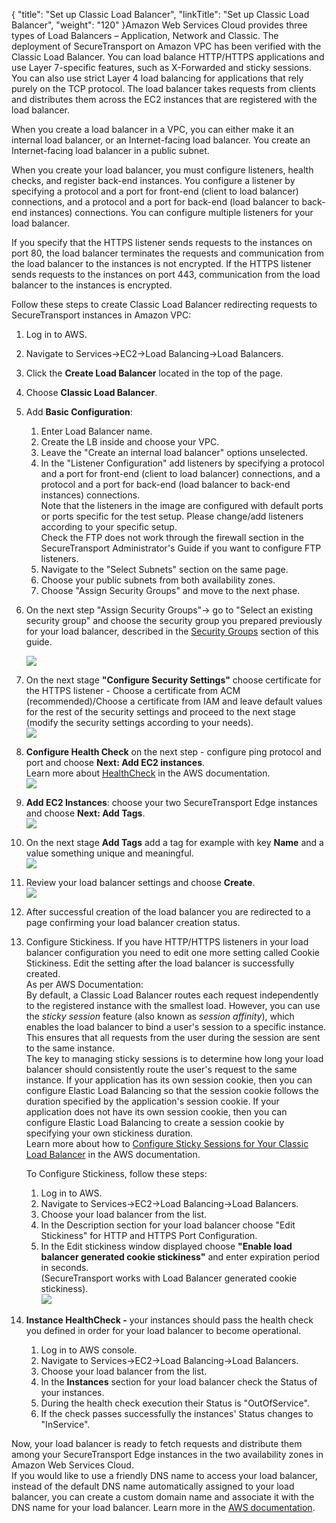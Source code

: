 {
    "title": "Set up Classic Load Balancer",
    "linkTitle": "Set up Classic Load Balancer",
    "weight": "120"
}Amazon Web Services Cloud provides three types of Load Balancers – Application, Network and Classic. The deployment of SecureTransport on Amazon VPC has been verified with the Classic Load Balancer. You can load balance HTTP/HTTPS applications and use Layer 7-specific features, such as X-Forwarded and sticky sessions. You can also use strict Layer 4 load balancing for applications that rely purely on the TCP protocol. The load balancer takes requests from clients and distributes them across the EC2 instances that are registered with the load balancer.

When you create a load balancer in a VPC, you can either make it an internal load balancer, or an Internet-facing load balancer. You create an Internet-facing load balancer in a public subnet.

When you create your load balancer, you must configure listeners, health checks, and register back-end instances. You configure a listener by specifying a protocol and a port for front-end (client to load balancer) connections, and a protocol and a port for back-end (load balancer to back-end instances) connections. You can configure multiple listeners for your load balancer.

If you specify that the HTTPS listener sends requests to the instances on port 80, the load balancer terminates the requests and communication from the load balancer to the instances is not encrypted. If the HTTPS listener sends requests to the instances on port 443, communication from the load balancer to the instances is encrypted.

Follow these steps to create Classic Load Balancer redirecting requests to SecureTransport instances in Amazon VPC:  

1.  Log in to AWS.
2.  Navigate to Services->EC2->Load Balancing->Load Balancers.
3.  Click the **Create Load Balancer** located in the top of the page.
4.  Choose **Classic Load Balancer**.
5.  Add **Basic Configuration**:
    1.  Enter Load Balancer name.
    2.  Create the LB inside and choose your VPC.
    3.  Leave the "Create an internal load balancer" options unselected.
    4.  In the "Listener Configuration" add listeners by specifying a protocol and a port for front-end (client to load balancer) connections, and a protocol and a port for back-end (load balancer to back-end instances) connections.  
        Note that the listeners in the image are configured with default ports or ports specific for the test setup. Please change/add listeners according to your specific setup.  
        Check the FTP does not work through the firewall section in the SecureTransport Administrator's Guide if you want to configure FTP listeners.
    5.  Navigate to the "Select Subnets" section on the same page.
    6.  Choose your public subnets from both availability zones.
    7.  Choose "Assign Security Groups" and move to the next phase.  
          
6.  On the next step "Assign Security Groups"-> go to "Select an existing security group" and choose the security group you prepared previously for your load balancer, described in the [Security Groups](../st_create_secgroups/st_securitygroups) section of this guide.  
      
    <img src="/Images/SecureTransport/lb-security-group.PNG" class="maxWidth" />
7.  On the next stage **"Configure Security Settings"** choose certificate for the HTTPS listener - Choose a certificate from ACM (recommended)/Choose a certificate from IAM and leave default values for the rest of the security settings and proceed to the next stage (modify the security settings according to your needs).  
    <img src="/Images/SecureTransport/lb-security-settings.PNG" class="maxWidth" />  
8.  **Configure Health Check** on the next step - configure ping protocol and port and choose **Next: Add EC2 instances**.  
    Learn more about [HealthCheck](https://docs.aws.amazon.com/elasticloadbalancing/2012-06-01/APIReference/API_HealthCheck.html) in the AWS documentation.  
    <img src="/Images/SecureTransport/lb-health-check.PNG" class="maxWidth" />  
9.  **Add EC2 Instances**: choose your two SecureTransport Edge instances and choose **Next: Add Tags**.  
    <img src="/Images/SecureTransport/lb-ec2-instances.PNG" class="maxWidth" />  
10. On the next stage **Add Tags** add a tag for example with key **Name** and a value something unique and meaningful.  
    <img src="/Images/SecureTransport/lb-add-tag.PNG" class="maxWidth" />  
11. Review your load balancer settings and choose **Create**.  
    <img src="/Images/SecureTransport/lb-step7.png" class="maxWidth" />  
12. After successful creation of the load balancer you are redirected to a page confirming your load balancer creation status.  
13. Configure Stickiness. If you have HTTP/HTTPS listeners in your load balancer configuration you need to edit one more setting called Cookie Stickiness. Edit the setting after the load balancer is successfully created.  
    As per AWS Documentation:  
    By default, a Classic Load Balancer routes each request independently to the registered instance with the smallest load. However, you can use the *sticky session* feature (also known as *session affinity*), which enables the load balancer to bind a user's session to a specific instance. This ensures that all requests from the user during the session are sent to the same instance.  
    The key to managing sticky sessions is to determine how long your load balancer should consistently route the user's request to the same instance. If your application has its own session cookie, then you can configure Elastic Load Balancing so that the session cookie follows the duration specified by the application's session cookie. If your application does not have its own session cookie, then you can configure Elastic Load Balancing to create a session cookie by specifying your own stickiness duration.  
    Learn more about how to [Configure Sticky Sessions for Your Classic Load Balancer](http://docs.aws.amazon.com/elasticloadbalancing/latest/classic/elb-sticky-sessions.html) in the AWS documentation.  
      
    To Configure Stickiness, follow these steps:  
    1.  Log in to AWS.
    2.  Navigate to Services->EC2->Load Balancing->Load Balancers.
    3.  Choose your load balancer from the list.
    4.  In the Description section for your load balancer choose "Edit Stickiness" for HTTP and HTTPS Port Configuration.
    5.  In the Edit stickiness window displayed choose **"Enable load balancer generated cookie stickiness"** and enter expiration period in seconds.  
        (SecureTransport works with Load Balancer generated cookie stickiness).  
        <img src="/Images/SecureTransport/edit-stickiness.PNG" class="mediumWidth" />  

      
14. **Instance HealthCheck -** your instances should pass the health check you defined in order for your load balancer to become operational.  
    1.  Log in to AWS console.
    2.  Navigate to Services->EC2->Load Balancing->Load Balancers.
    3.  Choose your load balancer from the list.
    4.  In the **Instances** section for your load balancer check the Status of your instances.
    5.  During the health check execution their Status is "OutOfService".
    6.  If the check passes successfully the instances' Status changes to "InService".

Now, your load balancer is ready to fetch requests and distribute them among your SecureTransport Edge instances in the two availability zones in Amazon Web Services Cloud.  
If you would like to use a friendly DNS name to access your load balancer, instead of the default DNS name automatically assigned to your load balancer, you can create a custom domain name and associate it with the DNS name for your load balancer. Learn more in the [AWS documentation](https://docs.aws.amazon.com/elasticloadbalancing/latest/classic/using-domain-names-with-elb.html?icmpid=docs_elb_console).
